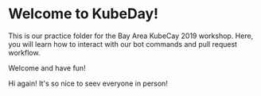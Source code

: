 # Welcome to KubeDay!

This is our practice folder for the Bay Area KubeCay 2019 workshop. 
Here, you will learn how to interact with our bot commands and pull request workflow.

Welcome and have fun!

Hi again! It's so nice to seev everyone in person!